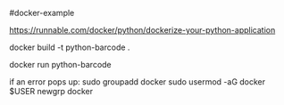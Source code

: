 #docker-example

https://runnable.com/docker/python/dockerize-your-python-application

docker build -t python-barcode .

docker run python-barcode

if an error pops up:
    sudo groupadd docker
    sudo usermod -aG docker $USER
    newgrp docker

